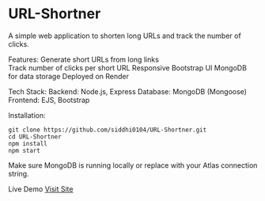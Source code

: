 # URL-Shortner
A simple web application to shorten long URLs and track the number of clicks.

Features:
Generate short URLs from long links<br>
Track number of clicks per short URL
Responsive Bootstrap UI
MongoDB for data storage
Deployed on Render

Tech Stack:
Backend: Node.js, Express
Database: MongoDB (Mongoose)
Frontend: EJS, Bootstrap

Installation:
```
git clone https://github.com/siddhi0104/URL-Shortner.git
cd URL-Shortner
npm install
npm start
```
Make sure MongoDB is running locally or replace with your Atlas connection string.

Live Demo
[Visit Site](https://url-shortner-ie9v.onrender.com/)
